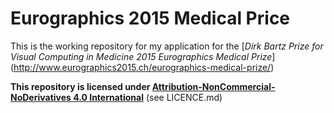 # Eurographics 2015 Medical Price

This is the working repository for my application for the [*Dirk Bartz Prize for Visual Computing in Medicine 2015  Eurographics Medical Prize*] (http://www.eurographics2015.ch/eurographics-medical-prize/)

**This repository is licensed under [Attribution-NonCommercial-NoDerivatives 4.0 International](https://creativecommons.org/licenses/by-nc-nd/4.0/)** (see LICENCE.md)